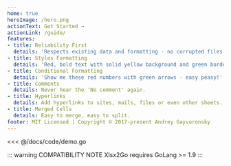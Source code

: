 ```yaml
---
home: true
heroImage: /hero.png
actionText: Get Started →
actionLink: /guide/
features:
- title: Reliability First
  details: 'Respects existing data and formatting - no corrupted files or lost formatting!'
- title: Styles Formatting
  details: 'Red, bold text with solid yellow background and green border - sure, why not?!'
- title: Conditional Formatting
  details: 'Show me these red numbers with green arrows - easy peasy!' 
- title: Comments
  details: Never hear the 'No comment' again.
- title: Hyperlinks
  details: Add hyperlinks to sites, mails, files or even other sheets.
- title: Merged Cells
  details: Easy to merge, easy to split.
footer: MIT Licensed | Copyright © 2017-present Andrey Gayvoronsky
---
```


<<< @/docs/code/demo.go

::: warning COMPATIBILITY NOTE
Xlsx2Go requires GoLang >= 1.9
:::